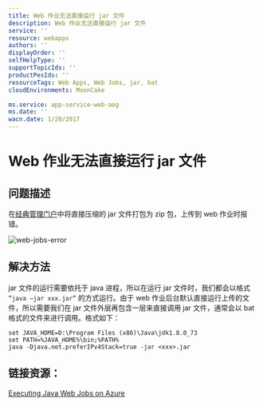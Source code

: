 ```yaml
---
title: Web 作业无法直接运行 jar 文件
description: Web 作业无法直接运行 jar 文件
service: ''
resource: webapps
authors: ''
displayOrder: ''
selfHelpType: ''
supportTopicIds: ''
productPesIds: ''
resourceTags: Web Apps, Web Jobs, jar, bat
cloudEnvironments: MoonCake

ms.service: app-service-web-aog
ms.date: ''
wacn.date: 1/20/2017
---
```


# Web 作业无法直接运行 jar 文件

## **问题描述**

在[经典管理门户](https://manage.windowsazure.cn/)中将直接压缩的 jar 文件打包为 zip 包，上传到 web 作业时报错。

![web-jobs-error](./media/aog-web-apps-qa-web-job-cannot-run-jar/web-jobs-error.png)

## **解决方法**

jar 文件的运行需要依托于 java 进程，所以在运行 jar 文件时，我们都会以格式 `“java –jar xxx.jar”` 的方式运行。由于 web 作业后台默认直接运行上传的文件，所以需要我们在 jar 文件外层再包含一层来直接调用 jar 文件，通常会以 bat 格式的文件来进行调用。格式如下：

```
set JAVA_HOME=D:\Program Files (x86)\Java\jdk1.8.0_73
set PATH=%JAVA_HOME%\bin;%PATH%
java -Djava.net.preferIPv4Stack=true -jar <xxx>.jar
```

## 链接资源：

[Executing Java Web Jobs on Azure](https://blogs.msdn.microsoft.com/azureossds/2015/04/28/executing-java-web-jobs-on-azure/)
